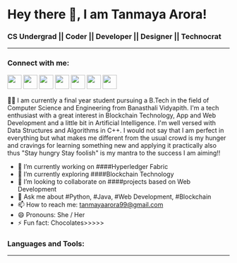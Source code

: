 # Hey there 👋, I am Tanmaya Arora!

### CS Undergrad || Coder || Developer || Designer || Technocrat
-------------------------------------------------------------------
### Connect with me:
<img height="32" width="32" src="https://cdn.jsdelivr.net/npm/simple-icons@v6/icons/linkedin.svg" />     <img height="32" width="32" src="https://unpkg.com/simple-icons@v6/icons/twitter.svg" />     <img height="32" width="32" src="https://cdn.jsdelivr.net/npm/simple-icons@v6/icons/instagram.svg" />     <img height="32" width="32" src="https://unpkg.com/simple-icons@v6/icons/medium.svg" />     <img height="32" width="32" src="https://cdn.jsdelivr.net/npm/simple-icons@v6/icons/leetcode.svg" />     <img height="32" width="32" src="https://unpkg.com/simple-icons@v6/icons/geeksforgeeks.svg" />     <img height="32" width="32" src="https://cdn.jsdelivr.net/npm/simple-icons@v6/icons/codechef.svg" /> 


📝📝 I am currently a final year student pursuing a B.Tech in the field of Computer Science and Engineering from Banasthali Vidyapith. I'm a tech enthusiast with a great interest in Blockchain Technology, App and Web Development and a little bit in Artificial Intelligence. I'm well versed with Data Structures and Algorithms in C++. 
I would not say that I am perfect in everything but what makes me different from the usual crowd is my hunger and cravings for learning something new and applying it practically also thus "Stay hungry Stay foolish" is my mantra to the success I am aiming!!



- 🔭 I’m currently working on ####Hyperledger Fabric 
- 🌱 I’m currently exploring ####Blockchain Technology 
- 👯 I’m looking to collaborate on ####projects based on Web Development
- 💬 Ask me about #Python, #Java, #Web Development, #Blockchain
- 📫 How to reach me: tanmayaarora99@gmail.com
- 😄 Pronouns: She / Her
- ⚡ Fun fact: Chocolates>>>>>

### Languages and Tools:
-------------------------------------------------------------

